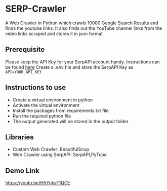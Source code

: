 # SERP-Crawler
A Web Crawler in Python which crawls 10000 Google Search Results and finds the youtube links. It also finds out the YouTube channel links from the 
video links scraped and stores it in json format

## Prerequisite
Please keep the API Key for your SerpAPI account handy. Instructions can be found [here](https://serpapi.com/search-api)
Create a .env file and store the SerpAPI Key as `API=YOUR_API_KEY`

## Instructions to use
* Create a virtual environment in python
* Activate the virtual environment
* Install the packages from requirements.txt file
* Run the required python file
* The output generated will be stored in the output folder



## Libraries
* Custom Web Crawler: BeautifulSoup
* Web Crawler using SerpAPI: SerpAPI,PyTube
 
 
 ## Demo Link
 https://youtu.be/H5YuksF1QCE



